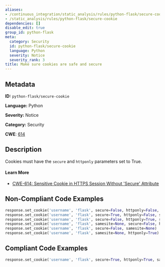 ```yaml
---
aliases:
- /continuous_integration/static_analysis/rules/python-flask/secure-cookie
- /static_analysis/rules/python-flask/secure-cookie
dependencies: []
disable_edit: true
group_id: python-flask
meta:
  category: Security
  id: python-flask/secure-cookie
  language: Python
  severity: Notice
  severity_rank: 3
title: Make sure cookies are safe and secure
---
```

<!--  SOURCED FROM https://github.com/DataDog/datadog-static-analyzer-rule-docs -->


## Metadata
**ID:** `python-flask/secure-cookie`

**Language:** Python

**Severity:** Notice

**Category:** Security

**CWE**: [614](https://cwe.mitre.org/data/definitions/614.html)

## Description
Cookies must have the `secure` and `httponly` parameters set to True.

#### Learn More

 - [CWE-614: Sensitive Cookie in HTTPS Session Without 'Secure' Attribute](https://cwe.mitre.org/data/definitions/614.html)

## Non-Compliant Code Examples
```python
response.set_cookie('username', 'flask', secure=False, httponly=False, samesite="Lax")
response.set_cookie('username', 'flask', secure=True, httponly=False, samesite="Lax")
response.set_cookie('username', 'flask', secure=False, httponly=True, samesite=None)
response.set_cookie('username', 'flask', samesite=None, secure=False, httponly=True)
response.set_cookie('username', 'flask', secure=False, samesite=None)
response.set_cookie('username', 'flask', samesite=None, httponly=True)

```

## Compliant Code Examples
```python
response.set_cookie('username', 'flask', secure=True, httponly=True, samesite='Lax')
```
